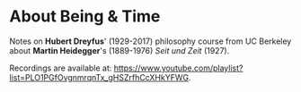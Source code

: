# About Being & Time

Notes on **Hubert Dreyfus**' (1929-2017) philosophy course from UC Berkeley about **Martin Heidegger**'s (1889-1976) *Seit und Zeit* (1927).

Recordings are available at: https://www.youtube.com/playlist?list=PLO1PGfOvgnmrqnTx_gHSZrfhCcXHkYFWG. 

